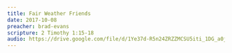 ```yaml
---
title: Fair Weather Friends
date: 2017-10-08
preacher: brad-evans
scripture: 2 Timothy 1:15-18
audio: https://drive.google.com/file/d/1Ye37d-R5n24ZRZZMCSU5iti_1DG_a0jo/view
---
```

